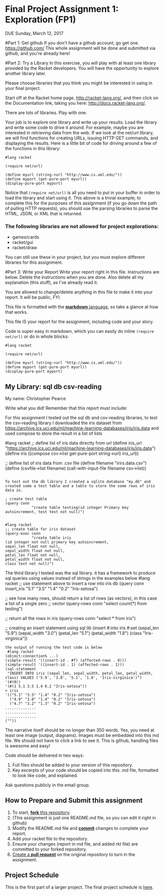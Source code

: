 # Final Project Assignment 1: Exploration (FP1)
DUE Sunday, March 12, 2017

#Part 1: Get github
If you don't have a github account, go get one. https://github.com/
This whole assignment will be done and submitted via github, and you're already here!
 
#Part 2: Try a Library
In this exercise, you will play with at least one library provided by the Racket developers. You will have the opportunity to explore another library later.

Please choose libraries that you think you might be interested in using in your final project.

Start off at the Racket home page, http://racket-lang.org/, and then click on the Documentation link, taking you here: http://docs.racket-lang.org/.
 
There are lots of libraries. Play with one.
 
Your job is to explore one library and write up your results. Load the library and write some code to drive it around.
For example, maybe you are interested in retrieving data from the web. If we look at the net/url library, we will find functions for creating URLs, issuing HTTP GET commands, and displaying the results. Here is a little bit of code for driving around a few of the functions in this library:
```racket
#lang racket

(require net/url)

(define myurl (string->url "http://www.cs.uml.edu/"))
(define myport (get-pure-port myurl))
(display-pure-port myport)
```
Notice that `(require net/url)` is all you need to put in your buffer in order to load the library and start using it.
This above is a trivial example; to complete this for the purposes of this assignment (if you go down the path of pulling HTTP requests), you should use the parsing libraries to parse the HTML, JSON, or XML that is returned.

### The following libraries are not allowed for project explorations:
* games/cards
* racket/gui
* racket/draw 

You can still use these in your project, but you must explore different libraries for this assignment.

#Part 3: Write your Report
Write your report right in this file. Instructions are below. Delete the instructions when you are done. Also delete all my explanation (this stuff), as I've already read it.

You are allowed to change/delete anything in this file to make it into your report. It will be public, FYI.

This file is formatted with the [**markdown** language][markdown], so take a glance at how that works.

This file IS your report for the assignment, including code and your story.

Code is super easy in markdown, which you can easily do inline `(require net/url)` or do in whole blocks:
```
#lang racket

(require net/url)

(define myurl (string->url "http://www.cs.uml.edu/"))
(define myport (get-pure-port myurl))
(display-pure-port myport)
```

## My Library: sql db csv-reading
My name: Christopher Pearce

Write what you did!
Remember that this report must include:

For this assignment I tested out the sql db and csv-reading libraries, to test the csv-reading library I downloaded
the iris dataset from https://archive.ics.uci.edu/ml/machine-learning-databases/iris/iris.data and used compose to
store the result in a list of lists

#lang racket 
;; define list of iris data directly from url
(define iris_url "https://archive.ics.uci.edu/ml/machine-learning-databases/iris/iris.data")
(define iris ((compose csv->list get-pure-port string->url) iris_url))

;; define list of iris data from .csv file
(define filename "irirs.data.csv")
(define (csvfile->list filename)
  (call-with-input-file filename
                        csv->list))
```

To test out the db library I created a sqlite database "my.db" and created some a test table and a table to store the some rows of iris data in.

; create test table 
(query conn
            "create table testing(id integer Primary key autoincrement, test text not null)")


#lang racket 
;; create table for iris dataset 
(query-exec conn
            "create table iris
(id integer not null primary key autoincrement,
sepal_len float not null,
sepal_width float not null,
petal_len float not null,
petal_width float not null,
class text not null)")
```

The third library I tested was the sql library. it has a framework to produce sql queries using values instead of strings in the examples below
 #lang racket 
;; use statement above to insert a row into iris db
(query conn insert_iris
       "5.1" "3.5" "1.4" "0.2" "Iris-setosa")
       
;; see how many rows, should return a list of rows (as vectors), in this case a list of a single zero
;; vector
(query-rows
 conn
 "select count(*) from testing")

;; return all the rows in iris 
(query-rows
 conn
 "select * from iris")

;; creating an insert statement using sql lib
(insert #:into iris #:set (sepal_len "5.9") (sepal_width "3.0") (petal_len "5.1") (petal_width "1.8")
        (class "Iris-virginica"))
```
the output of running the test code is below 
 #lang racket 
(object:connection% ...)
(simple-result '((insert-id . #f) (affected-rows . 0)))
(simple-result '((insert-id . 1) (affected-rows . 1)))
(sql-statement
 "INSERT INTO iris (sepal_len, sepal_width, petal_len, petal_width, class) VALUES ('5.9', '3.0', '5.1', '1.8', 'Iris-virginica')")
'(#(0))
'(#(1 5.1 3.5 1.4 0.2 "Iris-setosa"))
> iris
'(("5.1" "3.5" "1.4" "0.2" "Iris-setosa")
  ("4.9" "3.0" "1.4" "0.2" "Iris-setosa")
  ("4.7" "3.2" "1.3" "0.2" "Iris-setosa")
..............
..............
..............
(""))
```

The narrative itself should be no longer than 350 words. Yes, you need at least one image (output, diagrams). Images must be embedded into this md file. We should not have to click a link to see it. This is github, handling files is awesome and easy!

Code should be delivered in two ways:

1. Full files should be added to your version of this repository.
1. Key excerpts of your code should be copied into this .md file, formatted to look like code, and explained.

Ask questions publicly in the email group.

## How to Prepare and Submit this assignment

1. To start, [**fork** this repository][forking]. 
  2. (This assignment is just one README.md file, so you can edit it right in github)
1. Modify the README.md file and [**commit**][ref-commit] changes to complete your report.
1. Add your racket file to the repository. 
1. Ensure your changes (report in md file, and added rkt file) are committed to your forked repository.
1. [Create a **pull request**][pull-request] on the original repository to turn in the assignment.

## Project Schedule
This is the first part of a larger project. The final project schedule is [here][schedule].

<!-- Links -->
[schedule]: https://github.com/oplS17projects/FP-Schedule
[markdown]: https://help.github.com/articles/markdown-basics/
[forking]: https://guides.github.com/activities/forking/
[ref-clone]: http://gitref.org/creating/#clone
[ref-commit]: http://gitref.org/basic/#commit
[ref-push]: http://gitref.org/remotes/#push
[pull-request]: https://help.github.com/articles/creating-a-pull-request

